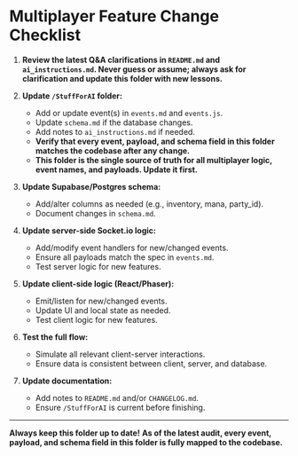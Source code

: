 # Multiplayer Feature Change Checklist

1. **Review the latest Q&A clarifications in `README.md` and `ai_instructions.md`. Never guess or assume; always ask for clarification and update this folder with new lessons.**

2. **Update `/StuffForAI` folder:**
   - Add or update event(s) in `events.md` and `events.js`.
   - Update `schema.md` if the database changes.
   - Add notes to `ai_instructions.md` if needed.
   - **Verify that every event, payload, and schema field in this folder matches the codebase after any change.**
   - **This folder is the single source of truth for all multiplayer logic, event names, and payloads. Update it first.**

3. **Update Supabase/Postgres schema:**
   - Add/alter columns as needed (e.g., inventory, mana, party_id).
   - Document changes in `schema.md`.

4. **Update server-side Socket.io logic:**
   - Add/modify event handlers for new/changed events.
   - Ensure all payloads match the spec in `events.md`.
   - Test server logic for new features.

5. **Update client-side logic (React/Phaser):**
   - Emit/listen for new/changed events.
   - Update UI and local state as needed.
   - Test client logic for new features.

6. **Test the full flow:**
   - Simulate all relevant client-server interactions.
   - Ensure data is consistent between client, server, and database.

7. **Update documentation:**
   - Add notes to `README.md` and/or `CHANGELOG.md`.
   - Ensure `/StuffForAI` is current before finishing.

---

**Always keep this folder up to date!**
**As of the latest audit, every event, payload, and schema field in this folder is fully mapped to the codebase.** 